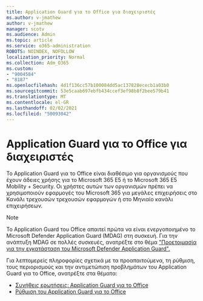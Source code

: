 ```yaml
---
title: Application Guard για το Office για διαχειριστές
ms.author: v-jmathew
author: v-jmathew
manager: scotv
ms.audience: Admin
ms.topic: article
ms.service: o365-administration
ROBOTS: NOINDEX, NOFOLLOW
localization_priority: Normal
ms.collection: Adm_O365
ms.custom:
- "9004584"
- "8187"
ms.openlocfilehash: 4d1f136cc57b100084dd5ac137828ececb1a03b0
ms.sourcegitcommit: 53e5caab697ebfb434ccef3ef98b8f2bee579b41
ms.translationtype: MT
ms.contentlocale: el-GR
ms.lasthandoff: 02/02/2021
ms.locfileid: "50093042"
---
```

# <a name="application-guard-for-office-for-admins"></a>Application Guard για το Office για διαχειριστές

Το Application Guard για το Office είναι διαθέσιμο για οργανισμούς που έχουν άδειες χρήσης για το Microsoft 365 E5 ή το Microsoft 365 E5 Mobility + Security. Οι χρήστες αυτών των οργανισμών πρέπει να χρησιμοποιούν εφαρμογές του Microsoft 365 για μεγάλες επιχειρήσεις στο Κανάλι τρεχουσών τρεχουσών εφαρμογών ή στο Μηνιαίο κανάλι επιχειρήσεων.

> [!NOTE]
> Το Application Guard του Office απαιτεί πρώτα να είναι ενεργοποιημένο το Microsoft Defender Application Guard (MDAG) στη συσκευή. Για την ανάπτυξη MDAG σε πολλές συσκευές, ανατρέξτε στο θέμα ["Προετοιμασία για την εγκατάσταση του Microsoft Defender Application Guard".](https://docs.microsoft.com/windows/security/threat-protection/microsoft-defender-application-guard/install-md-app-guard)

Για λεπτομερείς πληροφορίες σχετικά με τα προαπαιτούμενα, τη ρύθμιση, τους περιορισμούς και την αντιμετώπιση προβλημάτων του Application Guard για το Office, ανατρέξτε στα θέματα:

- [Συνήθεις ερωτήσεις: Application Guard για το Office](https://support.microsoft.com/office/application-guard-for-office-9e0fb9c2-ffad-43bf-8ba3-78f785fdba46)
- [Ρύθμιση του Application Guard για το Office](https://docs.microsoft.com/microsoft-365/security/office-365-security/install-app-guard)
